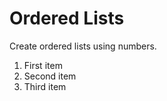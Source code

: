 # Ordered Lists

Create ordered lists using numbers.

1. First item
2. Second item
3. Third item
        